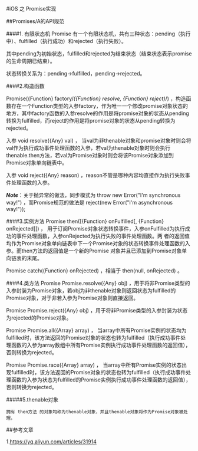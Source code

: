 #iOS 之 Promise实现


##Promises/A的API规范

####1. 有限状态机
 Promise  有一个有限状态机，共有三种状态：pending（执行中）、fulfilled（执行成功）和rejected（执行失败）。<br/>

其中pending为初始状态，fulfilled和rejected为结束状态（结束状态表示promise的生命周期已结束）。<br/>

状态转换关系为：pending->fulfilled，pending->rejected。<br/>

####2.构造函数

 Promise({Function} factory/*({Function} resolve, {Function} reject)*/) ，构造函数存在一个Function类型的入参factory，作为唯一一个修改promise对象状态的地方，其中factory函数的入参resolve的作用是将promise对象的状态从pending转换为fulfilled，而reject的作用是将promise对象的状态从pending转换为rejected。<br/>

  入参 void resolve({Any} val)  ， 当val为非thenable对象和promise对象时则会将val作为执行成功事件处理函数的入参，若val为thenable对象时则会执行 thenable.then方法，若val为Promise对象时则会将该Promise对象添加到Promise对象单向链表中。<br/>

   入参 void reject({Any} reason) ，reason不管是哪种内容均直接作为执行失败事件处理函数的入参。<br/>

  ***Note***：关于抛异常的做法，同步模式为 throw new Error("I'm synchronous way!") ，而Promise规范的做法是 reject(new Error("I'm asynchronous way!")); 
  
  
####3.实例方法
Promise then([{Function} onFulfilled[, {Function} onRejected]]) ， 用于订阅Promise对象状态转换事件，入参onFulfilled为执行成功的事件处理函数，入参onRejected为执行失败的事件处理函数。两 者的返回值均作为Promise对象单向链表中下一个Promise对象的状态转换事件处理函数的入参。而then方法的返回值是一个新的Promise 对象并且已添加到Promise对象单向链表的末尾。<br/>

  Promise catch({Function} onRejected) ，相当于 then(null, onRejected) 。<br/>

####4.类方法
  Promise Promise.resolve({Any} obj) ，用于将非Promise类型的入参封装为Promise对象，若obj为非thenable对象则返回状态为fulfilled的Promise对象，对于非若入参为Promise对象则直接返回。<br/>

   Promise Promise.reject({Any} obj) ，用于将非Promise类型的入参封装为状态为rejected的Promise对象。<br/>

   Promise Promise.all({Array} array) ， 当array中所有Promise实例的状态均为fulfilled时，该方法返回的Promise对象的状态也转为fulfilled（执行成功事件处 理函数的入参为array数组中所有Promise实例执行成功事件处理函数的返回值），否则转换为rejected。<br/>

   Promise Promise.race({Array} array) ， 当array中所有Promise实例的状态出现fulfilled时，该方法返回的Promise对象的状态也转为fulfilled（执行成功事件处 理函数的入参为状态为fulfilled的Promise实例执行成功事件处理函数的返回值），否则转换为rejected。<br/>

#####5.thenable对象

    拥有 then方法 的对象均称为thenable对象，并且thenable对象将作为Promise对象被处理。


##参考文章

1.<https://yq.aliyun.com/articles/31914>